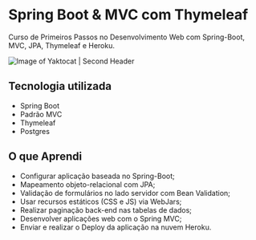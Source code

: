 # Spring Boot & MVC com Thymeleaf

Curso de Primeiros Passos no Desenvolvimento Web com Spring-Boot, MVC, JPA, Thymeleaf e Heroku.

![Image of Yaktocat](https://octodex.github.com/images/yaktocat.png) | Second Header

## Tecnologia utilizada

- Spring Boot
- Padrão MVC
- Thymeleaf
- Postgres

## O que Aprendi

- Configurar aplicação baseada no Spring-Boot;
- Mapeamento objeto-relacional com JPA;
- Validação de formulários no lado servidor com Bean Validation;
- Usar recursos estáticos (CSS e JS) via WebJars;
- Realizar paginação back-end nas tabelas de dados;
- Desenvolver aplicações web com o Spring MVC;
- Enviar e realizar o Deploy da aplicação na nuvem Heroku.
